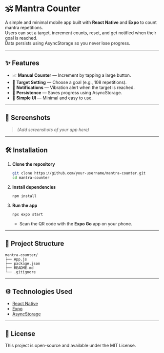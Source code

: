 # 🕉 Mantra Counter

A simple and minimal mobile app built with **React Native** and **Expo** to count mantra repetitions.  
Users can set a target, increment counts, reset, and get notified when their goal is reached.  
Data persists using AsyncStorage so you never lose progress.

---

## ✨ Features
- 📈 **Manual Counter** — Increment by tapping a large button.
- 🎯 **Target Setting** — Choose a goal (e.g., 108 repetitions).
- 🔔 **Notifications** — Vibration alert when the target is reached.
- 💾 **Persistence** — Saves progress using AsyncStorage.
- 🎨 **Simple UI** — Minimal and easy to use.

---

## 📱 Screenshots
> *(Add screenshots of your app here)*

---

## 🛠 Installation

1. **Clone the repository**
   ```bash
   git clone https://github.com/your-username/mantra-counter.git
   cd mantra-counter
   ```

2. **Install dependencies**
   ```bash
   npm install
   ```

3. **Run the app**
   ```bash
   npx expo start
   ```
   - Scan the QR code with the **Expo Go** app on your phone.

---

## 📂 Project Structure
```
mantra-counter/
├── App.js
├── package.json
├── README.md
└── .gitignore
```

---

## ⚙ Technologies Used
- [React Native](https://reactnative.dev/)
- [Expo](https://expo.dev/)
- [AsyncStorage](https://react-native-async-storage.github.io/async-storage/)

---

## 📜 License
This project is open-source and available under the MIT License.
